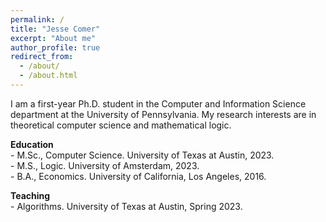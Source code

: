 ```yaml
---
permalink: /
title: "Jesse Comer"
excerpt: "About me"
author_profile: true
redirect_from: 
  - /about/
  - /about.html
---
```


I am a first-year Ph.D. student in the Computer and Information Science department at the University of Pennsylvania. My research interests are in theoretical computer science and mathematical logic.

<p> <strong> Education </strong> <br>
- M.Sc., Computer Science. University of Texas at Austin, 2023. <br>
- M.S., Logic. University of Amsterdam, 2023. <br>
- B.A., Economics. University of California, Los Angeles, 2016. </p>

<p> <strong> Teaching </strong> <br>
- Algorithms. University of Texas at Austin, Spring 2023. </p>


